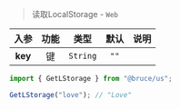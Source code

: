 > 读取LocalStorage - `Web`

入参|功能|类型|默认|说明
:-:|:-:|:-:|:-:|-
**key**|键|`String`|`""`

```js
import { GetLStorage } from "@bruce/us";

GetLStorage("love"); // "Love"
```